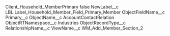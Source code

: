 <?xml version="1.0" encoding="UTF-8"?>
<CustomMetadata xmlns="http://soap.sforce.com/2006/04/metadata" xmlns:xsi="http://www.w3.org/2001/XMLSchema-instance" xmlns:xsd="http://www.w3.org/2001/XMLSchema">
    <label>Client_Household_MemberPrimary</label>
    <protected>false</protected>
    <values>
        <field>NewLabel__c</field>
        <value xsi:type="xsd:string">LBL.Label_Household_Member_Field_Primary_Member</value>
    </values>
    <values>
        <field>ObjectFieldName__c</field>
        <value xsi:type="xsd:string">Primary__c</value>
    </values>
    <values>
        <field>ObjectName__c</field>
        <value xsi:type="xsd:string">AccountContactRelation</value>
    </values>
    <values>
        <field>ObjectRTNamespace__c</field>
        <value xsi:type="xsd:string">Industries</value>
    </values>
    <values>
        <field>ObjectRecordType__c</field>
        <value xsi:nil="true"/>
    </values>
    <values>
        <field>RelationshipName__c</field>
        <value xsi:nil="true"/>
    </values>
    <values>
        <field>ViewName__c</field>
        <value xsi:type="xsd:string">WM_Add_Member_Section_2</value>
    </values>
</CustomMetadata>
